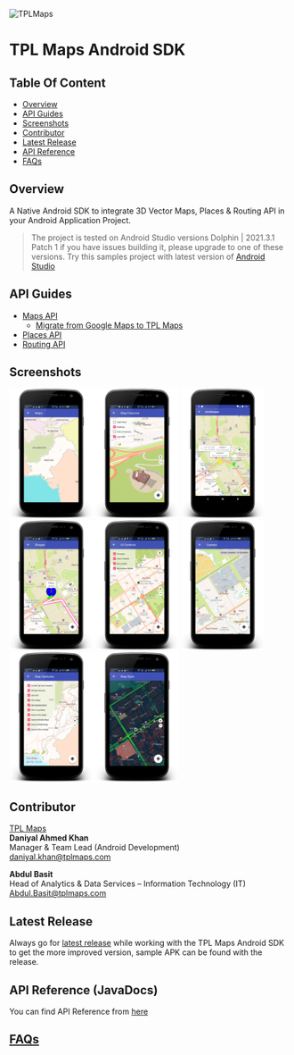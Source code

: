 <!-- <img src="https://img.shields.io/badge/latest--release-1.6.3-green" /> -->

![TPLMaps](https://www.dropbox.com/s/7tz2mqu0ucl8009/tplmaps_logo.png?raw=1)

# TPL Maps Android SDK

## Table Of Content
- [Overview](#overview)
- [API Guides](#api-guides)
- [Screenshots](#screenshots)
- [Contributor](#contributor)
- [Latest Release](#latest-release)
- [API Reference](#api-reference-javadocs)
- [FAQs](#faqs)

## Overview

A Native Android SDK to integrate 3D Vector Maps, Places & Routing API in your Android Application Project.

> The project is tested on Android Studio versions Dolphin | 2021.3.1 Patch 1 if you have issues building it, please upgrade to one of these versions. Try this samples project with latest version of [Android Studio](https://developer.android.com/studio)

## API Guides
- [Maps API](Maps.md)
  - [Migrate from Google Maps to TPL Maps](Migrate.md)
- [Places API](Places.md)
- [Routing API](Routing.md)

## Screenshots
<p float="left">
 <img src="documentation/Images/screenshots/Maps.png" width="150" />
 <img src="documentation/Images/screenshots/Map-Features.png" width="150" /> 
 <img src="documentation/Images/screenshots/Map-Marker-Info-Windows.png" width="150" />
 <img src="documentation/Images/screenshots/Map-Shapes.png" width="150" />
 <img src="documentation/Images/screenshots/Map-UI-Controls.png" width="150" />
 <img src="documentation/Images/screenshots/Map-Camera.png" width="150" />
 <img src="documentation/Images/screenshots/Map-Gestures.png" width="150" />
 <img src="documentation/Images/screenshots/Map-Style.png" width="150" />
</p>

## Contributor
[TPL Maps](https://tplmaps.com/)  </br>
**Daniyal Ahmed Khan** </br>
Manager & Team Lead (Android Development) </br>
daniyal.khan@tplmaps.com  </br>

**Abdul Basit** </br>
Head of Analytics & Data Services – Information Technology (IT) </br>
Abdul.Basit@tplmaps.com </br>

## Latest Release
Always go for [latest release](https://github.com/TPLMaps/TPLMapsAndroidSdkSamples/releases) while working with the TPL Maps Android SDK to get the more improved version, sample APK can be found with the release.

## API Reference (JavaDocs)
You can find API Reference from [here](https://api.tplmaps.com/apiportal/#/portal/sdk-doc)

## [FAQs](Faqs.md)

